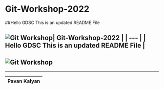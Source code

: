 # Git-Workshop-2022

##Hello GDSC This is an updated README File

![Git Workshop](https://github.com/gdsc-gvp/.github/raw/main/profile/assets/gdsc-logo-animation.gif)| Git-Workshop-2022 | 
| --- | 
| Hello GDSC This is an updated README File | 
---
![Git Workshop](https://github.com/gdsc-gvp/.github/raw/main/profile/assets/gdsc-logo-animation.gif)
---
---
| Pavan Kalyan |
| --- |
